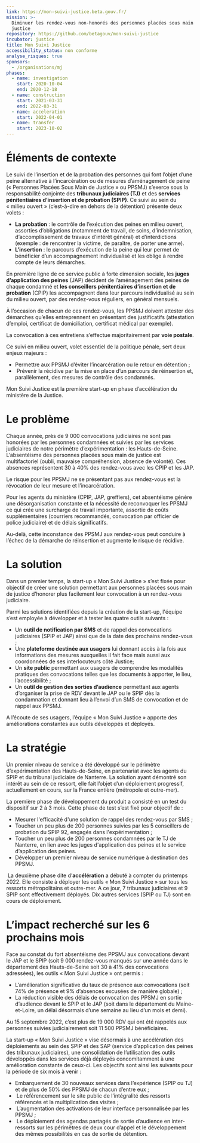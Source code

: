 ```yaml
---
link: https://mon-suivi-justice.beta.gouv.fr/
mission: >-
  Diminuer les rendez-vous non-honorés des personnes placées sous main de
  justice
repository: https://github.com/betagouv/mon-suivi-justice
incubator: justice
title: Mon Suivi Justice
accessibility_status: non conforme
analyse_risques: true
sponsors:
  - /organisations/mj
phases:
  - name: investigation
    start: 2020-10-04
    end: 2020-12-18
  - name: construction
    start: 2021-03-31
    end: 2022-03-31
  - name: acceleration
    start: 2022-04-01
  - name: transfer
    start: 2023-10-02
---
```

# **Éléments de contexte**

Le suivi de l’insertion et de la probation des personnes qui font l’objet d’une peine alternative à l’incarcération ou de mesures d’aménagement de peine (« Personnes Placées Sous Main de Justice » ou PPSMJ) s’exerce sous la responsabilité conjointe des **tribunaux judiciaires (TJ)** et des **services pénitentiaires d’insertion et de probation (SPIP)**. Ce suivi au sein du « milieu ouvert » (c’est-à-dire en dehors de la détention) présente deux volets :

* **La probation** : le contrôle de l’exécution des peines en milieu ouvert, assorties d’obligations (notamment de travail, de soins, d’indemnisation, d’accomplissement de travaux d’intérêt général) et d’interdictions (exemple : de rencontrer la victime, de paraître, de porter une arme).
* **L’insertion** : le parcours d’exécution de la peine qui leur permet de bénéficier d’un accompagnement individualisé et les oblige à rendre compte de leurs démarches.

En première ligne de ce service public à forte dimension sociale, les **juges d’application des peines** (JAP) décident de l’aménagement des peines de chaque condamné et **les conseillers pénitentiaires d’insertion et de probation** (CPIP) les accompagnent dans leur parcours individualisé au sein du milieu ouvert, par des rendez-vous réguliers, en général mensuels.

À l’occasion de chacun de ces rendez-vous, les PPSMJ doivent attester des démarches qu’elles entreprennent en présentant des justificatifs (attestation d’emploi, certificat de domiciliation, certificat médical par exemple).

La convocation à ces entretiens s’effectue majoritairement par **voie postale**.

Ce suivi en milieu ouvert, volet essentiel de la politique pénale, sert deux enjeux majeurs :

* Permettre aux PPSMJ d’éviter l’incarcération ou le retour en détention ;
*  Prévenir la récidive par la mise en place d’un parcours de réinsertion et, parallèlement, des mesures de contrôle des condamnés.

Mon Suivi Justice est la première start-up en phase d’accélération du ministère de la Justice.

# **Le problème**

Chaque année, près de 9 000 convocations judiciaires ne sont pas honorées par les personnes condamnées et suivies par les services judiciaires de notre périmètre d’expérimentation : les Hauts-de-Seine. L’absentéisme des personnes placées sous main de justice est multifactoriel (oubli, mauvaise compréhension, absence de volonté). Ces absences représentent 30 à 40% des rendez-vous avec les CPIP et les JAP.

Le risque pour les PPSMJ ne se présentant pas aux rendez-vous est la révocation de leur mesure et l’incarcération.

Pour les agents du ministère (CPIP, JAP, greffiers), cet absentéisme génère une désorganisation constante et la nécessité de reconvoquer les PPSMJ ce qui crée une surcharge de travail importante, assortie de coûts supplémentaires (courriers recommandés, convocation par officier de police judiciaire) et de délais significatifs.

Au-delà, cette inconstance des PPSMJ aux rendez-vous peut conduire à l’échec de la démarche de réinsertion et augmente le risque de récidive.

# **La solution**

Dans un premier temps, la start-up « Mon Suivi Justice » s’est fixée pour objectif de créer une solution permettant aux personnes placées sous main de justice d’honorer plus facilement leur convocation à un rendez-vous judiciaire.

Parmi les solutions identifiées depuis la création de la start-up, l'équipe s’est employée à développer et à tester les quatre outils suivants :

* Un **outil de notification par SMS** et de rappel des convocations judiciaires (SPIP et JAP) ainsi que de la date des prochains rendez-vous ;
* Une **plateforme destinée aux usagers** lui donnant accès à la fois aux informations des mesures auxquelles il fait face mais aussi aux coordonnées de ses interlocuteurs côté Justice;
* Un **site public** permettant aux usagers de comprendre les modalités pratiques des convocations telles que les documents à apporter, le lieu, l’accessibilité ;
* Un **outil de gestion des sorties d’audience** permettant aux agents d’organiser la prise de RDV devant le JAP ou le SPIP dès la condamnation et donnant lieu à l’envoi d’un SMS de convocation et de rappel aux PPSMJ.

A l’écoute de ses usagers, l’équipe « Mon Suivi Justice » apporte des améliorations constantes aux outils développés et déployés.

# **La stratégie**

Un premier niveau de service a été développé sur le périmètre d’expérimentation des Hauts-de-Seine, en partenariat avec les agents du SPIP et du tribunal judiciaire de Nanterre. La solution ayant démontré son intérêt au sein de ce ressort, elle fait l’objet d’un déploiement progressif, actuellement en cours, sur la France entière (métropole et outre-mer).

La première phase de développement du produit a consisté en un test du dispositif sur 2 à 3 mois. Cette phase de test s’est fixé pour objectif de :

* Mesurer l'efficacité d'une solution de rappel des rendez-vous par SMS ;
* Toucher un peu plus de 200 personnes suivies par les 5 conseillers de probation du SPIP 92, engagés dans l'expérimentation ;
* Toucher un peu plus de 200 personnes condamnées par le TJ de Nanterre, en lien avec les juges d'application des peines et le service d’application des peines.
* Développer un premier niveau de service numérique à destination des PPSMJ.

 La deuxième phase dite d’**accélération** a débuté à compter du printemps 2022. Elle consiste à déployer les outils « Mon Suivi Justice » sur tous les ressorts métropolitains et outre-mer. A ce jour, 7 tribunaux judiciaires et 9 SPIP sont effectivement déployés. Dix autres services (SPIP ou TJ) sont en cours de déploiement.

# **L’impact recherché sur les 6 prochains mois**

Face au constat du fort absentéisme des PPSMJ aux convocations devant le JAP et le SPIP (soit 9 000 rendez-vous manqués sur une année dans le département des Hauts-de-Seine soit 30 à 41% des convocations adressées), les outils « Mon Suivi Justice » ont permis :

* L’amélioration significative du taux de présence aux convocations (soit 74% de présence et 9% d’absences excusées de manière globale) ;
* La réduction visible des délais de convocation des PPSMJ en sortie d’audience devant le SPIP et le JAP (soit dans le département du Maine-et-Loire, un délai désormais d’une semaine au lieu d’un mois et demi).

Au 15 septembre 2022, c’est plus de 19 000 RDV qui ont été rappelés aux personnes suivies judiciairement soit 11 500 PPSMJ bénéficiaires.

La start-up « Mon Suivi Justice » vise désormais à une accélération des déploiements au sein des SPIP et des SAP (service d’application des peines des tribunaux judiciaires), une consolidation de l’utilisation des outils développés dans les services déjà déployés concomitamment à une amélioration constante de ceux-ci. Les objectifs sont ainsi les suivants pour la période de six mois à venir :

* Embarquement de 30 nouveaux services dans l’expérience (SPIP ou TJ) et de plus de 50% des PPSMJ de chacun d’entre eux ;
*  Le référencement sur le site public de l’intégralité des ressorts référencés et la multiplication des visites ;
*  L’augmentation des activations de leur interface personnalisée par les PPSMJ ;
*  Le déploiement des agendas partagés de sortie d’audience en inter-ressorts sur les périmètres de deux cour d’appel et le développement des mêmes possibilités en cas de sortie de détention.

